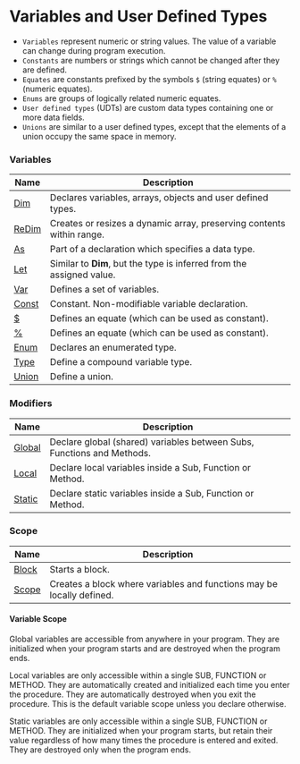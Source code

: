 # Variables and User Defined Types

* `Variables` represent numeric or string values. The value of a variable can change during program execution. 
* `Constants` are numbers or strings which cannot be changed after they are defined.
* `Equates` are constants prefixed by the symbols `$` (string equates) or `%` (numeric equates).
* `Enums` are groups of logically related numeric equates.
* `User defined types` (UDTs) are custom data types containing one or more data fields.
* `Unions` are similar to a user defined types, except that the elements of a union occupy the same space in memory.

### Variables

| Name       | Description |
| ---------- | ----------- |
| [Dim](#dim) | Declares variables, arrays, objects and user defined types. |
| [ReDim](#redim) | Creates or resizes a dynamic array, preserving contents within range.  |
| [As](#as) | Part of a declaration which specifies a data type. |
| [Let](#let) | Similar to **Dim**, but the type is inferred from the assigned value. |
| [Var](#var) | Defines a set of variables. |
| [Const](#const) | Constant. Non-modifiable variable declaration. |
| [$](#equate1) | Defines an equate (which can be used as constant). |
| [%](#equate2) | Defines an equate (which can be used as constant). |
| [Enum](#enum) | Declares an enumerated type. |
| [Type](#type) | Define a compound variable type. |
| [Union](#union) | Define a union. |

### Modifiers

| Name       | Description |
| ---------- | ----------- |
| [Global](#global) | Declare global (shared) variables between Subs, Functions and Methods. |
| [Local](#local) | Declare local variables inside a Sub, Function or Method. |
| [Static](#static) | Declare static variables inside a Sub, Function or Method. |

### Scope

| Name       | Description |
| ---------- | ----------- |
| [Block](#block) | Starts a block. |
| [Scope](#scope) | Creates a block where variables and functions may be locally defined.  |

#### Variable Scope

Global variables are accessible from anywhere in your program. They are initialized when your program starts and are destroyed when the program ends.

Local variables are only accessible within a single SUB, FUNCTION or METHOD. They are automatically created and initialized each time you enter the procedure. They are automatically destroyed when you exit the procedure. This is the default variable scope unless you declare otherwise.

Static variables are only accessible within a single SUB, FUNCTION or METHOD. They are initialized when your program starts, but retain their value regardless of how many times the procedure is entered and exited. They are destroyed only when the program ends.
